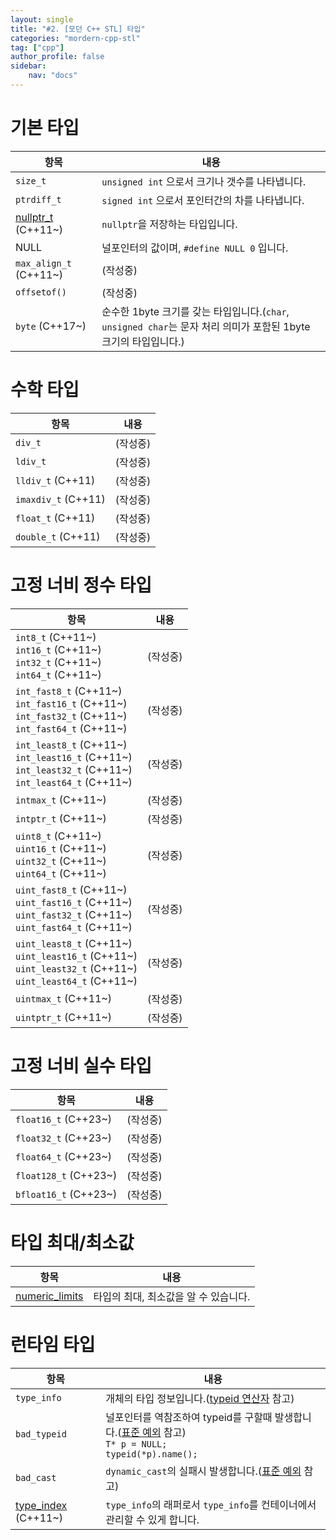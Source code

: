 ```yaml
---
layout: single
title: "#2. [모던 C++ STL] 타입"
categories: "mordern-cpp-stl"
tag: ["cpp"]
author_profile: false
sidebar: 
    nav: "docs"
---
```


# 기본 타입

|항목|내용|
|--|--|
|`size_t`|`unsigned int` 으로서 크기나 갯수를 나타냅니다.|
|`ptrdiff_t`|`signed int` 으로서 포인터간의 차를 나타냅니다.|
|[nullptr_t](https://tango1202.github.io/mordern-cpp/mordern-cpp-nullptr/) (C++11~)|`nullptr`을 저장하는 타입입니다.|
|NULL|널포인터의 값이며, `#define NULL 0` 입니다.|
`max_align_t` (C++11~)|(작성중)|
|`offsetof()`|(작성중)|
|`byte` (C++17~)|순수한 1byte 크기를 갖는 타입입니다.(`char`, `unsigned char`는 문자 처리 의미가 포함된 1byte 크기의 타입입니다.) |

# 수학 타입

|항목|내용|
|--|--|
|`div_t`|(작성중)|
|`ldiv_t`|(작성중)|
|`lldiv_t` (C++11)|(작성중)|
|`imaxdiv_t` (C++11)|(작성중)|
|`float_t` (C++11)|(작성중)|
|`double_t` (C++11)|(작성중)|

# 고정 너비 정수 타입

|항목|내용|
|--|--|
|`int8_t` (C++11~)<br/>`int16_t` (C++11~)<br>`int32_t` (C++11~)<br/>`int64_t` (C++11~)|(작성중)|
|`int_fast8_t` (C++11~)<br/>`int_fast16_t` (C++11~)<br>`int_fast32_t` (C++11~)<br/>`int_fast64_t` (C++11~)|(작성중)|
|`int_least8_t` (C++11~)<br/>`int_least16_t` (C++11~)<br>`int_least32_t` (C++11~)<br/>`int_least64_t` (C++11~)|(작성중)|
|`intmax_t` (C++11~)|(작성중)|
|`intptr_t` (C++11~)|(작성중)|
|`uint8_t` (C++11~)<br/>`uint16_t` (C++11~)<br>`uint32_t` (C++11~)<br/>`uint64_t` (C++11~)|(작성중)|
|`uint_fast8_t` (C++11~)<br/>`uint_fast16_t` (C++11~)<br>`uint_fast32_t` (C++11~)<br/>`uint_fast64_t` (C++11~)|(작성중)|
|`uint_least8_t` (C++11~)<br/>`uint_least16_t` (C++11~)<br>`uint_least32_t` (C++11~)<br/>`uint_least64_t` (C++11~)|(작성중)|
|`uintmax_t` (C++11~)|(작성중)|
|`uintptr_t` (C++11~)|(작성중)|

# 고정 너비 실수 타입

|항목|내용|
|--|--|
|`float16_t` (C++23~)|(작성중)|
|`float32_t` (C++23~)|(작성중)|
|`float64_t` (C++23~)|(작성중)|
|`float128_t` (C++23~)|(작성중)|
|`bfloat16_t` (C++23~)|(작성중)|

# 타입 최대/최소값

|항목|내용|
|--|--|
|[numeric_limits](https://tango1202.github.io/classic-cpp-guide/classic-cpp-guide-type/#%ED%83%80%EC%9E%85-%EC%B5%9C%EB%8C%80%EC%B5%9C%EC%86%8C%EA%B0%92)| 타입의 최대, 최소값을 알 수 있습니다.|


# 런타임 타입

|항목|내용|
|--|--|
|`type_info`|개체의 타입 정보입니다.([typeid 연산자](https://tango1202.github.io/classic-cpp-guide/classic-cpp-guide-operators/#typeid-%EC%97%B0%EC%82%B0%EC%9E%90) 참고)|
|`bad_typeid`|널포인터를 역참조하여 typeid를 구할때 발생합니다.([표준 예외](https://tango1202.github.io/mordern-cpp-stl/mordern-cpp-stl-diagnostics/#%ED%91%9C%EC%A4%80-%EC%98%88%EC%99%B8) 참고)<br/>`T* p = NULL;`<br/>`typeid(*p).name();`|
|`bad_cast`|`dynamic_cast`의 실패시 발생합니다.([표준 예외](https://tango1202.github.io/mordern-cpp-stl/mordern-cpp-stl-diagnostics/#%ED%91%9C%EC%A4%80-%EC%98%88%EC%99%B8) 참고)|
|[type_index](https://tango1202.github.io/mordern-cpp-stl/mordern-cpp-stl-type_index/) (C++11~)|`type_info`의 래퍼로서 `type_info`를 컨테이너에서 관리할 수 있게 합니다.|

